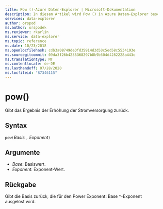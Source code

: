 ```yaml
---
title: Pow ()-Azure Daten-Explorer | Microsoft-Dokumentation
description: In diesem Artikel wird Pow () in Azure Daten-Explorer beschrieben.
services: data-explorer
author: orspod
ms.author: orspodek
ms.reviewer: rkarlin
ms.service: data-explorer
ms.topic: reference
ms.date: 10/23/2018
ms.openlocfilehash: cdb3a08749de3fd35914d3d50c5ed58c5534193e
ms.sourcegitcommit: 09da3f26b4235368297b8b9b604d4282228a443c
ms.translationtype: MT
ms.contentlocale: de-DE
ms.lasthandoff: 07/28/2020
ms.locfileid: "87346115"
---
```

# <a name="pow"></a>pow()

Gibt das Ergebnis der Erhöhung der Stromversorgung zurück.

## <a name="syntax"></a>Syntax

`pow(`*Basis* `,` *Exponent*`)`

## <a name="arguments"></a>Argumente

* *Base*: Basiswert.
* *Exponent*: Exponent-Wert.

## <a name="returns"></a>Rückgabe

Gibt die Basis zurück, die für den Power Exponent: Base ^-Exponent ausgelöst wird.